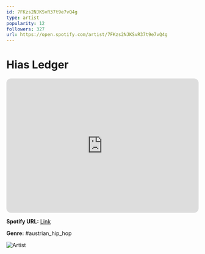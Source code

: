 ```yaml
---
id: 7FKzs2NJKSvR37t9e7vQ4g
type: artist
popularity: 12
followers: 327
url: https://open.spotify.com/artist/7FKzs2NJKSvR37t9e7vQ4g
---
```

# Hias Ledger

<iframe style="border-radius:12px" src="https://open.spotify.com/embed/artist/7FKzs2NJKSvR37t9e7vQ4g" width="100%" height="352" frameBorder="0" allowfullscreen="" allow="autoplay; clipboard-write; encrypted-media; fullscreen; picture-in-picture" loading="lazy"></iframe>

**Spotify URL:** [Link](https://open.spotify.com/artist/7FKzs2NJKSvR37t9e7vQ4g)

**Genre:**  #austrian_hip_hop

![Artist](https://i.scdn.co/image/ab6761610000e5ebe2adb0e3ed590b64ab947786)

